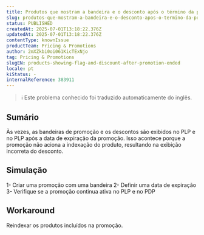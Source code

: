 ```yaml
---
title: Produtos que mostram a bandeira e o desconto após o término da promoção
slug: produtos-que-mostram-a-bandeira-e-o-desconto-apos-o-termino-da-promocao
status: PUBLISHED
createdAt: 2025-07-01T13:18:22.376Z
updatedAt: 2025-07-01T13:18:22.376Z
contentType: knownIssue
productTeam: Pricing & Promotions
author: 2mXZkbi0oi061KicTExNjo
tag: Pricing & Promotions
slugEN: products-showing-flag-and-discount-after-promotion-ended
locale: pt
kiStatus: -
internalReference: 383911
---
```


>ℹ️ Este problema conhecido foi traduzido automaticamente do inglês.

## Sumário


Às vezes, as bandeiras de promoção e os descontos são exibidos no PLP e no PLP após a data de expiração da promoção. Isso acontece porque a promoção não aciona a indexação do produto, resultando na exibição incorreta do desconto.
## Simulação


1- Criar uma promoção com uma bandeira
2- Definir uma data de expiração
3- Verifique se a promoção continua ativa no PLP e no PDP



## Workaround


Reindexar os produtos incluídos na promoção.